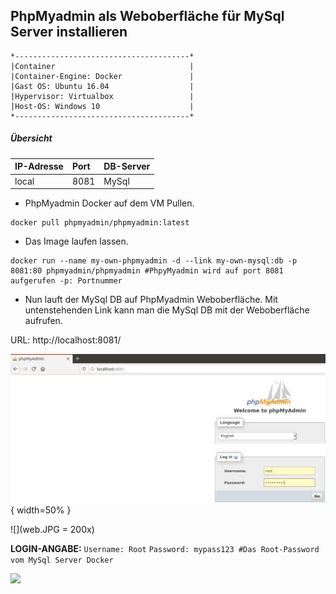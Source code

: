 ## PhpMyadmin als Weboberfläche für MySql Server installieren
```
*---------------------------------------*                
|Container                              |
|Container-Engine: Docker               |
|Gast OS: Ubuntu 16.04                  |
|Hypervisor: Virtualbox                 |
|Host-OS: Windows 10                    |
*---------------------------------------*	
```
##### Übersicht
| IP-Adresse          | Port                | DB-Server           |
|:--------------------|:--------------------|:--------------------|            
| local               | 8081                | MySql               |

- PhpMyadmin Docker auf dem VM Pullen. 
```
docker pull phpmyadmin/phpmyadmin:latest
```
- Das Image laufen lassen.
```
docker run --name my-own-phpmyadmin -d --link my-own-mysql:db -p 8081:80 phpmyadmin/phpmyadmin #PhpyMyadmin wird auf port 8081 aufgerufen -p: Portnummer
``` 
- Nun lauft der MySql DB auf PhpMyadmin Weboberfläche. Mit untenstehenden Link kann man die MySql DB mit der Weboberfläche aufrufen. 
<p> URL: http://localhost:8081/ <br>
 
![web](web.jpg){ width=50% }

![](web.JPG = 200x)
 
**LOGIN-ANGABE:**  `Username: Root` `Password: mypass123 #Das Root-Password vom MySql Server Docker`

![](login.JPG)


